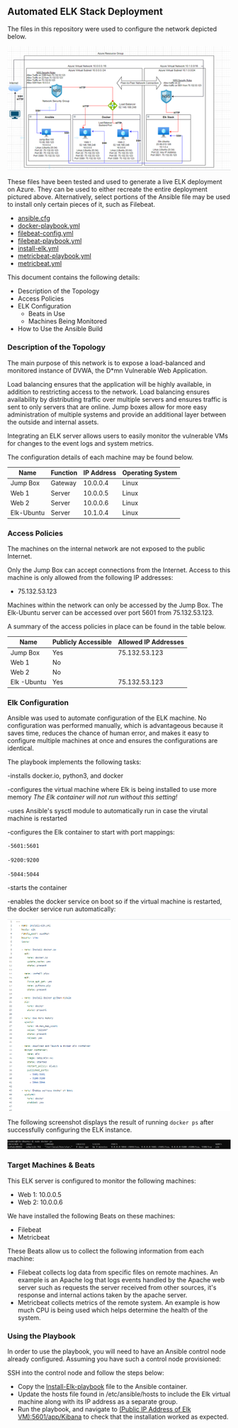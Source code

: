 ## Automated ELK Stack Deployment

The files in this repository were used to configure the network depicted below.

![Diagram of Elk Stack Deployment](Images/Ansible-Docker-Elk.PNG)

These files have been tested and used to generate a live ELK deployment on Azure. They can be used to either recreate the entire deployment pictured above. Alternatively, select portions of the Ansible file may be used to install only certain pieces of it, such as Filebeat.

- [ansible.cfg](https://github.com/MCroghan28/Ansible-for-WashU/blob/94dc069617ff0f84eb4eeb704fcb2ec582ccf2be/Ansible/ansible.cfg)
- [docker-playbook.yml](https://github.com/MCroghan28/Ansible-for-WashU/blob/94dc069617ff0f84eb4eeb704fcb2ec582ccf2be/Ansible/docker-playbook.yml)
- [filebeat-config.yml](https://github.com/MCroghan28/Ansible-for-WashU/blob/94dc069617ff0f84eb4eeb704fcb2ec582ccf2be/Ansible/filebeat-config.yml)
- [filebeat-playbook.yml](https://github.com/MCroghan28/Ansible-for-WashU/blob/94dc069617ff0f84eb4eeb704fcb2ec582ccf2be/Ansible/filebeat-playbook.yml)
- [install-elk.yml](https://github.com/MCroghan28/Ansible-for-WashU/blob/94dc069617ff0f84eb4eeb704fcb2ec582ccf2be/Ansible/install-elk.yml)
- [metricbeat-playbook.yml](https://github.com/MCroghan28/Ansible-for-WashU/blob/94dc069617ff0f84eb4eeb704fcb2ec582ccf2be/Ansible/metricbeat-playbook.yml)
- [metricbeat.yml](https://github.com/MCroghan28/Ansible-for-WashU/blob/94dc069617ff0f84eb4eeb704fcb2ec582ccf2be/Ansible/metricbeat.yml)

 This document contains the following details:
- Description of the Topology
- Access Policies
- ELK Configuration
  - Beats in Use
  - Machines Being Monitored
- How to Use the Ansible Build


### Description of the Topology

The main purpose of this network is to expose a load-balanced and monitored instance of DVWA, the D*mn Vulnerable Web Application.

Load balancing ensures that the application will be highly available, in addition to restricting access to the network. Load balancing ensures availability by
distributing traffic over multiple servers and ensures traffic is sent to only servers that are online. Jump boxes allow for more easy administration of multiple 
systems and provide an additional layer between the outside and internal assets.

Integrating an ELK server allows users to easily monitor the vulnerable VMs for changes to the event logs and system metrics.

The configuration details of each machine may be found below.

| Name       | Function | IP Address | Operating System |
|------------|----------|------------|------------------|
| Jump Box   | Gateway  | 10.0.0.4   | Linux            |
| Web 1      | Server   | 10.0.0.5   | Linux            |
| Web 2      | Server   | 10.0.0.6   | Linux            |
| Elk-Ubuntu | Server   | 10.1.0.4   | Linux            |

### Access Policies

The machines on the internal network are not exposed to the public Internet. 

Only the Jump Box can accept connections from the Internet. Access to this machine is only allowed from the following IP addresses:
- 75.132.53.123

Machines within the network can only be accessed by the Jump Box.
The Elk-Ubuntu server can be accessed over port 5601 from 75.132.53.123.

A summary of the access policies in place can be found in the table below.

| Name         | Publicly Accessible | Allowed IP Addresses |
|----------    |---------------------|----------------------|
| Jump Box     | Yes                 | 75.132.53.123        |
| Web 1        | No                  |                      |
| Web 2        | No                  |                      |
| Elk -Ubuntu  | Yes                 | 75.132.53.123        |

### Elk Configuration

Ansible was used to automate configuration of the ELK machine. No configuration was performed manually, which is advantageous because it saves time, reduces 
the chance of human error, and makes it easy to configure multiple machines at once and ensures the configurations are identical. 


The playbook implements the following tasks:

  -installs docker.io, python3, and docker

  -configures the virtual machine where Elk is being installed to use more memory *The Elk container will not run without this setting!*

  -uses Ansible's sysctl module to automatically run in case the virutal machine is restarted

  -configures the Elk container to start with port mappings: 
    
    -5601:5601
    
    -9200:9200
    
    -5044:5044
    
  -starts the container
  
  -enables the docker service on boot so if the virtual machine is restarted, the docker service run automatically:
  
  ![Screenshot of the Elk-install Playbook](Images/Screenshot-Elk-Install.PNG)

The following screenshot displays the result of running `docker ps` after successfully configuring the ELK instance.

![Screenshot of docker ps ](Images/Screenshot-docker-ps.PNG)

### Target Machines & Beats
This ELK server is configured to monitor the following machines:
- Web 1: 10.0.0.5
- Web 2: 10.0.0.6

We have installed the following Beats on these machines:
- Filebeat
- Metricbeat

These Beats allow us to collect the following information from each machine:
- Filebeat collects log data from specific files on remote machines. An example is an Apache log that logs events handled by the Apache web server such as requests 
the server received from other sources, it's response and internal actions taken by the apache server.
- Metricbeat collects metrics of the remote system. An example is how much CPU is being used which helps determine the health of the system.

### Using the Playbook
In order to use the playbook, you will need to have an Ansible control node already configured. Assuming you have such a control node provisioned: 

SSH into the control node and follow the steps below:
- Copy the [Install-Elk-playbook](Ansible/install-elk.yml) file to the Ansible container.
- Update the hosts file found in /etc/ansible/hosts to include the Elk virtual machine along with its IP address as a separate group.
- Run the playbook, and navigate to [(Public IP Address of Elk VM):5601/app/Kibana](http://[your.Elk-VM.External.IP]:5601/app/kibana) to check that the installation worked as expected.


